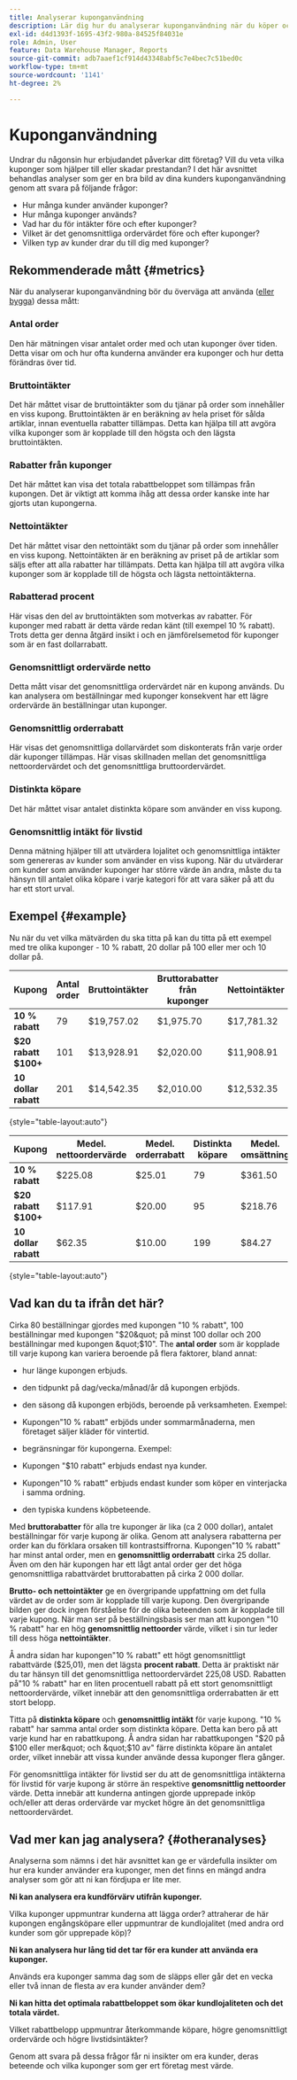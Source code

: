 ```yaml
---
title: Analyserar kuponganvändning
description: Lär dig hur du analyserar kuponganvändning när du köper och behåller kunder.
exl-id: d4d1393f-1695-43f2-980a-84525f84031e
role: Admin, User
feature: Data Warehouse Manager, Reports
source-git-commit: adb7aaef1cf914d43348abf5c7e4bec7c51bed0c
workflow-type: tm+mt
source-wordcount: '1141'
ht-degree: 2%

---
```


# Kuponganvändning

Undrar du någonsin hur erbjudandet påverkar ditt företag? Vill du veta vilka kuponger som hjälper till eller skadar prestandan? I det här avsnittet behandlas analyser som ger en bra bild av dina kunders kuponganvändning genom att svara på följande frågor:

* Hur många kunder använder kuponger?
* Hur många kuponger används?
* Vad har du för intäkter före och efter kuponger?
* Vilket är det genomsnittliga ordervärdet före och efter kuponger?
* Vilken typ av kunder drar du till dig med kuponger?

## Rekommenderade mått {#metrics}

När du analyserar kuponganvändning bör du överväga att använda ([eller bygga](../../data-user/reports/ess-manage-data-metrics.md)) dessa mått:

### Antal order

Den här mätningen visar antalet order med och utan kuponger över tiden. Detta visar om och hur ofta kunderna använder era kuponger och hur detta förändras över tid.

### Bruttointäkter

Det här måttet visar de bruttointäkter som du tjänar på order som innehåller en viss kupong. Bruttointäkten är en beräkning av hela priset för sålda artiklar, innan eventuella rabatter tillämpas. Detta kan hjälpa till att avgöra vilka kuponger som är kopplade till den högsta och den lägsta bruttointäkten.

### Rabatter från kuponger

Det här måttet kan visa det totala rabattbeloppet som tillämpas från kupongen. Det är viktigt att komma ihåg att dessa order kanske inte har gjorts utan kupongerna.

### Nettointäkter

Det här måttet visar den nettointäkt som du tjänar på order som innehåller en viss kupong. Nettointäkten är en beräkning av priset på de artiklar som säljs efter att alla rabatter har tillämpats. Detta kan hjälpa till att avgöra vilka kuponger som är kopplade till de högsta och lägsta nettointäkterna.

### Rabatterad procent

Här visas den del av bruttointäkten som motverkas av rabatter. För kuponger med rabatt är detta värde redan känt (till exempel 10 % rabatt). Trots detta ger denna åtgärd insikt i och en jämförelsemetod för kuponger som är en fast dollarrabatt.

### Genomsnittligt ordervärde netto

Detta mått visar det genomsnittliga ordervärdet när en kupong används. Du kan analysera om beställningar med kuponger konsekvent har ett lägre ordervärde än beställningar utan kuponger.

### Genomsnittlig orderrabatt

Här visas det genomsnittliga dollarvärdet som diskonterats från varje order där kuponger tillämpas. Här visas skillnaden mellan det genomsnittliga nettoordervärdet och det genomsnittliga bruttoordervärdet.

### Distinkta köpare

Det här måttet visar antalet distinkta köpare som använder en viss kupong.

### Genomsnittlig intäkt för livstid

Denna mätning hjälper till att utvärdera lojalitet och genomsnittliga intäkter som genereras av kunder som använder en viss kupong. När du utvärderar om kunder som använder kuponger har större värde än andra, måste du ta hänsyn till antalet olika köpare i varje kategori för att vara säker på att du har ett stort urval.

## Exempel {#example}

Nu när du vet vilka mätvärden du ska titta på kan du titta på ett exempel med tre olika kuponger - 10 % rabatt, 20 dollar på 100 eller mer och 10 dollar på.

| **Kupong** | **Antal order** | **Bruttointäkter** | **Bruttorabatter från kuponger** | **Nettointäkter** | **Rabatterad procent** |
|-----|-----|-----|-----|-----|-----|
| **10 % rabatt** | 79 | $19,757.02 | $1,975.70 | $17,781.32 | 10.00% |
| **$20 rabatt $100+** | 101 | $13,928.91 | $2,020.00 | $11,908.91 | 14.50% |
| **10 dollar rabatt** | 201 | $14,542.35 | $2,010.00 | $12,532.35 | 13.82% |

{style="table-layout:auto"}


| **Kupong** | **Medel. nettoordervärde** | **Medel. orderrabatt** | **Distinkta köpare** | **Medel. omsättning** |
|-----|-----|-----|-----|-----|
| **10 % rabatt** | $225.08 | $25.01 | 79 | $361.50 |
| **$20 rabatt $100+** | $117.91 | $20.00 | 95 | $218.76 |
| **10 dollar rabatt** | $62.35 | $10.00 | 199 | $84.27 |

{style="table-layout:auto"}

## Vad kan du ta ifrån det här?

Cirka 80 beställningar gjordes med kupongen &quot;10 % rabatt&quot;, 100 beställningar med kupongen &quot;$20&quot; på minst 100 dollar och 200 beställningar med kupongen &quot;$10&quot;. The **antal order** som är kopplade till varje kupong kan variera beroende på flera faktorer, bland annat:

* hur länge kupongen erbjuds.
* den tidpunkt på dag/vecka/månad/år då kupongen erbjöds.
* den säsong då kupongen erbjöds, beroende på verksamheten. Exempel:
* Kupongen&quot;10 % rabatt&quot; erbjöds under sommarmånaderna, men företaget säljer kläder för vintertid.

* begränsningar för kupongerna. Exempel:
* Kupongen &quot;$10 rabatt&quot; erbjuds endast nya kunder.
* Kupongen&quot;10 % rabatt&quot; erbjuds endast kunder som köper en vinterjacka i samma ordning.

* den typiska kundens köpbeteende.

Med **bruttorabatter** för alla tre kuponger är lika (ca 2 000 dollar), antalet beställningar för varje kupong är olika. Genom att analysera rabatterna per order kan du förklara orsaken till kontrastsiffrorna. Kupongen&quot;10 % rabatt&quot; har minst antal order, men en **genomsnittlig orderrabatt** cirka 25 dollar. Även om den här kupongen har ett lågt antal order ger det höga genomsnittliga rabattvärdet bruttorabatten på cirka 2 000 dollar.

**Brutto- och nettointäkter** ge en övergripande uppfattning om det fulla värdet av de order som är kopplade till varje kupong. Den övergripande bilden ger dock ingen förståelse för de olika beteenden som är kopplade till varje kupong. När man ser på beställningsbasis ser man att kupongen &quot;10 % rabatt&quot; har en hög **genomsnittlig nettoorder** värde, vilket i sin tur leder till dess höga **nettointäkter**.

Å andra sidan har kupongen&quot;10 % rabatt&quot; ett högt genomsnittligt rabattvärde ($25,01), men det lägsta **procent rabatt**. Detta är praktiskt när du tar hänsyn till det genomsnittliga nettoordervärdet 225,08 USD. Rabatten på&quot;10 % rabatt&quot; har en liten procentuell rabatt på ett stort genomsnittligt nettoordervärde, vilket innebär att den genomsnittliga orderrabatten är ett stort belopp.

Titta på **distinkta köpare** och **genomsnittlig intäkt** för varje kupong. &quot;10 % rabatt&quot; har samma antal order som distinkta köpare. Detta kan bero på att varje kund har en rabattkupong. Å andra sidan har rabattkupongen &quot;$20 på $100 eller mer&quot; och &quot;$10 av&quot; färre distinkta köpare än antalet order, vilket innebär att vissa kunder använde dessa kuponger flera gånger.

För genomsnittliga intäkter för livstid ser du att de genomsnittliga intäkterna för livstid för varje kupong är större än respektive **genomsnittlig nettoorder** värde. Detta innebär att kunderna antingen gjorde upprepade inköp och/eller att deras ordervärde var mycket högre än det genomsnittliga nettoordervärdet.

## Vad mer kan jag analysera? {#otheranalyses}

Analyserna som nämns i det här avsnittet kan ge er värdefulla insikter om hur era kunder använder era kuponger, men det finns en mängd andra analyser som gör att ni kan fördjupa er lite mer.

**Ni kan analysera era kundförvärv utifrån kuponger.**

Vilka kuponger uppmuntrar kunderna att lägga order? attraherar de här kupongen engångsköpare eller uppmuntrar de kundlojalitet (med andra ord kunder som gör upprepade köp)?

**Ni kan analysera hur lång tid det tar för era kunder att använda era kuponger.**

Används era kuponger samma dag som de släpps eller går det en vecka eller två innan de flesta av era kunder använder dem?

**Ni kan hitta det optimala rabattbeloppet som ökar kundlojaliteten och det totala värdet.**

Vilket rabattbelopp uppmuntrar återkommande köpare, högre genomsnittligt ordervärde och högre livstidsintäkter?

Genom att svara på dessa frågor får ni insikter om era kunder, deras beteende och vilka kuponger som ger ert företag mest värde.
